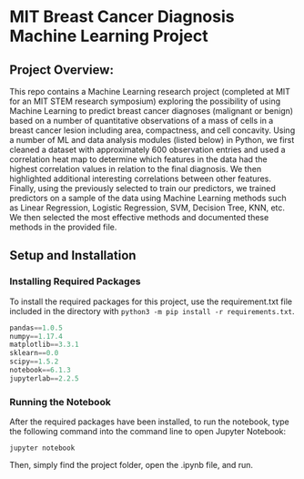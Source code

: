 # MIT Breast Cancer Diagnosis Machine Learning Project

## Project Overview:
This repo contains a Machine Learning research project (completed at MIT for an MIT STEM research symposium) exploring the possibility of using Machine Learning to predict breast cancer diagnoses (malignant or benign) based on a number of quantitative observations of a mass of cells in a breast cancer lesion including area, compactness, and cell concavity. Using a number of ML and data analysis modules (listed below) in Python, we first cleaned a dataset with approximately 600 observation entries and used a correlation heat map to determine which features in the data had the highest correlation values in relation to the final diagnosis. We then highlighted additional interesting correlations between other features. Finally, using the previously selected to train our predictors, we trained predictors on a sample of the data using Machine Learning methods such as Linear Regression, Logistic Regression, SVM, Decision Tree, KNN, etc. We then selected the most effective methods and documented these methods in the provided file.

## Setup and Installation
### Installing Required Packages
To install the required packages for this project, use the requirement.txt file included in the directory with `python3 -m pip install -r requirements.txt`. 

```python
pandas==1.0.5
numpy==1.17.4
matplotlib==3.3.1
sklearn==0.0
scipy==1.5.2
notebook==6.1.3
jupyterlab==2.2.5
```

### Running the Notebook
After the required packages have been installed, to run the notebook, type the following command into the command line to open Jupyter Notebook:
```
jupyter notebook
```
Then, simply find the project folder, open the .ipynb file, and run.
